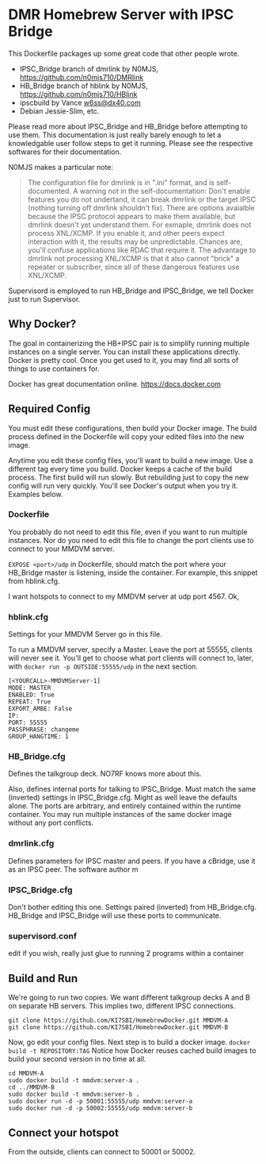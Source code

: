 DMR Homebrew Server with IPSC Bridge
===============================

This Dockerfile packages up some great code that other people wrote. 
- IPSC_Bridge branch of dmrlink by N0MJS, https://github.com/n0mjs710/DMRlink
- HB_Bridge branch of hblink by N0MJS, https://github.com/n0mjs710/HBlink
- ipscbuild by Vance w6ss@dx40.com
- Debian Jessie-Slim, etc.

Please read more about IPSC_Bridge and HB_Bridge before attempting to use them. This documentation is just really barely enough to let a knowledgable user follow steps to get it running. Please see the respective softwares for their documentation.

N0MJS makes a particular note:
> The configuration file for dmrlink is in ".ini" format, and is self-documented. A warning not in the self-documentation: Don't enable features you do not undertand, it can break dmrlink or the target IPSC (nothing turning off dmrlink shouldn't fix). There are options avaialble because the IPSC protocol appears to make them available, but dmrlink doesn't yet understand them. For exmaple, dmrlink does not process XNL/XCMP. If you enable it, and other peers expect interaction with it, the results may be unpredictable. Chances are, you'll confuse applications like RDAC that require it. The advantage to dmrlink not processing XNL/XCMP is that it also cannot "brick" a repeater or subscriber, since all of these dangerous features use XNL/XCMP.

Supervisord is employed to run HB_Bridge and IPSC_Bridge, we tell Docker just to run Supervisor. 



## Why Docker?
The goal in containerizing the HB+IPSC pair is to simplify running multiple instances on a single server. You can install these applications directly. Docker is pretty cool. Once you get used to it, you may find all sorts of things to use containers for.

Docker has great documentation online. https://docs.docker.com 


## Required Config
You must edit these configurations, then build your Docker image. The build process defined in the Dockerfile will copy your edited files into the new image.

Anytime you edit these config files, you'll want to build a new image. Use a different tag every time you build. Docker keeps a cache of the build process. The first build will run slowly. But rebuilding just to copy the new config will run very quickly. You'll see Docker's output when you try it. Examples below. 


### Dockerfile
You probably do not need to edit this file, even if you want to run multiple instances. Nor do you need to edit this file to change the port clients use to connect to your MMDVM server.

`EXPOSE <port>/udp` in Dockerfile, should match the port where your HB_Bridge master is listening, inside the container.  For example, this snippet from hblink.cfg.

I want hotspots to connect to my MMDVM server at udp port 4567. Ok, 

### hblink.cfg
Settings for your MMDVM Server go in this file. 

To run a MMDVM server, specify a Master. Leave the port at 55555, clients will never see it. You'll get to choose what port clients will connect to, later, with `docker run -p OUTSIDE:55555/udp` in the next section.

	[<YOURCALL>-MMDVMServer-1]
	MODE: MASTER
	ENABLED: True
	REPEAT: True
	EXPORT_AMBE: False
	IP:
	PORT: 55555
	PASSPHRASE: changeme
	GROUP_HANGTIME: 1


### HB_Bridge.cfg
Defines the talkgroup deck. NO7RF knows more about this.

Also, defines internal ports for talking to IPSC_Bridge.
Must match the same (inverted) settings in IPSC_Bridge.cfg. Might as well leave the defaults alone. The ports are arbitrary, and entirely contained within the runtime container. You may run multiple instances of the same docker image without any port conflicts. 


### dmrlink.cfg
Defines parameters for IPSC master and peers. If you have a cBridge, use it as an IPSC peer. The software author m


### IPSC_Bridge.cfg
Don't bother editing this one. Settings paired (inverted) from HB_Bridge.cfg. HB_Bridge and IPSC_Bridge will use these ports to communicate.


### supervisord.conf
edit if you wish, really just glue to running 2 programs within a container


## Build and Run
We're going to run two copies. We want different talkgroup decks A and B on separate HB servers. This implies two, different IPSC connections.

	git clone https://github.com/KI7SBI/HomebrewDocker.git MMDVM-A
	git clone https://github.com/KI7SBI/HomebrewDocker.git MMDVM-B

Now, go edit your config files.
Next step is to build a docker image. `docker build -t REPOSITORY:TAG`
Notice how Docker reuses cached build images to build your second version in no time at all.

	cd MMDVM-A
	sudo docker build -t mmdvm:server-a . 
	cd ../MMDVM-B
	sudo docker build -t mmdvm:server-b . 
	sudo docker run -d -p 50001:55555/udp mmdvm:server-a
	sudo docker run -d -p 50002:55555/udp mmdvm:server-b


## Connect your hotspot
From the outside, clients can connect to 50001 or 50002.


